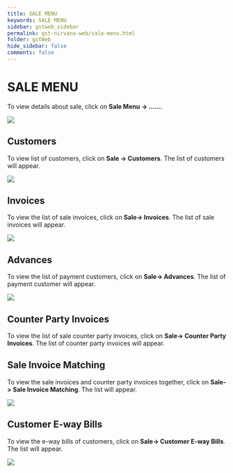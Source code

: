 ```yaml
---
title: SALE MENU
keywords: SALE MENU
sidebar: gstweb_sidebar
permalink: gst-nirvana-web/sale-menu.html
folder: gstWeb
hide_sidebar: false
comments: false
---
```


# SALE MENU
To view details about sale, click on **Sale Menu -> ……**.

![](/images/sale-menu.png)

## Customers
To view list of customers, click on **Sale -> Customers**. The list of customers will appear.

![](/images/sale-menu-customer.png)

## Invoices
To view the list of sale invoices, click on **Sale-> Invoices**. The list of sale invoices will appear.

![](/images/sale-menu-invoice.png)

## Advances
To view the list of payment customers, click on **Sale-> Advances**. The list of payment customer will appear.

![](/images/sale-menu-advance.png)

## Counter Party Invoices
To view the list of sale counter party invoices, click on **Sale-> Counter Party Invoices**. The list of counter party invoices will appear.

## Sale Invoice Matching
To view the sale invoices and counter party invoices together, click on **Sale-> Sale Invoice Matching**. The list will appear.

![](/images/sale-menu-sale-invoice-matching.png)

## Customer E-way Bills

To view the e-way bills of customers, click on **Sale-> Customer E-way Bills**. The list will appear.


![](/images/sale-menu-sale-eway-bill.png)
